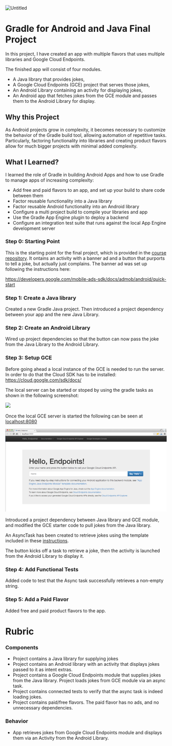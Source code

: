 ![Untitled](https://user-images.githubusercontent.com/11368889/60121902-c520fd80-978c-11e9-9c0f-98c5e9aa003c.png)

# Gradle for Android and Java Final Project

In this project, I have created an app with multiple flavors that uses
multiple libraries and Google Cloud Endpoints. 

The finished app will consist of four modules. 
* A Java library that provides jokes, 
* A Google Cloud Endpoints (GCE) project that serves those jokes, 
* An Android Library containing an activity for displaying jokes,
* An Android app that fetches jokes from the GCE module and passes them to the Android Library for display.

## Why this Project

As Android projects grow in complexity, it becomes necessary to customize the
behavior of the Gradle build tool, allowing automation of repetitive tasks.
Particularly, factoring functionality into libraries and creating product
flavors allow for much bigger projects with minimal added complexity.

## What I Learned?

I learned the role of Gradle in building Android Apps and how to use Gradle to manage apps of increasing complexity:
* Add free and paid flavors to an app, and set up your build to share code between them
* Factor reusable functionality into a Java library
* Factor reusable Android functionality into an Android library
* Configure a multi project build to compile your libraries and app
* Use the Gradle App Engine plugin to deploy a backend
* Configure an integration test suite that runs against the local App Engine development server

### Step 0: Starting Point

This is the starting point for the final project, which is provided in
the [course repository](https://github.com/udacity/ud867/tree/master/FinalProject).
It ontains an activity with a banner ad and a button that purports to tell a
joke, but actually just complains. The banner ad was set up following the
instructions here:

https://developers.google.com/mobile-ads-sdk/docs/admob/android/quick-start


### Step 1: Create a Java library

Created a new Gradle Java project. Then introduced a project dependency between your app and the new Java Library.

### Step 2: Create an Android Library

Wired up project dependencies so that the button can now pass the joke from the Java Library to the Android Library.

### Step 3: Setup GCE

Before going ahead a local instance of the GCE is needed to run the server. 
In order to do that the Cloud SDK has to be installed:
https://cloud.google.com/sdk/docs/

The local server can be started or stoped by using the gradle tasks as shown in the following screenshot:

<img src="/FinalProject/GCE-server-gradle-tasks.png" height="500">

Once the local GCE server is started the following can be seen at [localhost:8080](http://localhost:8080)

<img src="https://raw.githubusercontent.com/GoogleCloudPlatform/gradle-appengine-templates/77e9910911d5412e5efede5fa681ec105a0f02ad/doc/img/devappserver-endpoints.png">

Introduced a project dependency between Java library 
and GCE module, and modified the GCE starter code to pull jokes from the Java library. 

An AsyncTask has been created to retrieve jokes using the template included in these [instructions](https://github.com/GoogleCloudPlatform/gradle-appengine-templates/tree/77e9910911d5412e5efede5fa681ec105a0f02ad/HelloEndpoints#2-connecting-your-android-app-to-the-backend). 

The button kicks off a task to retrieve a joke, then the activity is launched from the Android Library to display it.

### Step 4: Add Functional Tests

Added code to test that the Async task successfully retrieves a non-empty string.

### Step 5: Add a Paid Flavor

Added free and paid product flavors to the app.

# Rubric

### Components

* Project contains a Java library for supplying jokes
* Project contains an Android library with an activity that displays jokes passed to it as intent extras.
* Project contains a Google Cloud Endpoints module that supplies jokes from the Java library. Project loads jokes from GCE module via an async task.
* Project contains connected tests to verify that the async task is indeed loading jokes.
* Project contains paid/free flavors. The paid flavor has no ads, and no unnecessary dependencies.

### Behavior

* App retrieves jokes from Google Cloud Endpoints module and displays them via an Activity from the Android Library.
